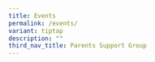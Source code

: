 ```yaml
---
title: Events
permalink: /events/
variant: tiptap
description: ""
third_nav_title: Parents Support Group
---
```

<p></p>